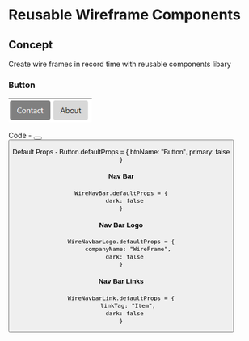 # Reusable Wireframe Components

## Concept

Create wire frames in record time with reusable components libary


### Button

![Image of button](https://github.com/timwf/react-wireframe/blob/master/src/demo-images/button.png)

Code -
       <Button primary btnName="Contact"/>
       <Button btnName="About"/>
       
       
Default Props -
        Button.defaultProps = {
            btnName: "Button",
            primary: false  
        }


#### Nav Bar

    WireNavBar.defaultProps = {
      dark: false
    }

#### Nav Bar Logo

    WireNavbarLogo.defaultProps = {
        companyName: "WireFrame",
        dark: false  
    }

#### Nav Bar Links

    WireNavbarLink.defaultProps = {
        linkTag: "Item",
        dark: false  
    }
